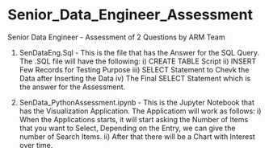 # Senior_Data_Engineer_Assessment
Senior Data Engineer - Assessment of 2 Questions by ARM Team

1. SenDataEng.Sql - This is the file that has the Answer for the SQL Query. The .SQL file will have the following:
     i) CREATE TABLE Script
    ii) INSERT Few Records for Testing Purpose
   iii) SELECT Statement to Chevk the Data after Inserting the Data
    iv) The Final SELECT Statement which is the answer for the Assessment. 

2. SenData_PythonAssessment.ipynb - This is the Jupyter Notebook that has the Visualization Application. The Applicatiom will work as follows:
   i) When the Applications starts, it will start asking the Number of Items that you want to Select, Depending on the Entry, we can give the number of Search Items.
  ii) After that there will be a Chart with Interest over time. 

      
